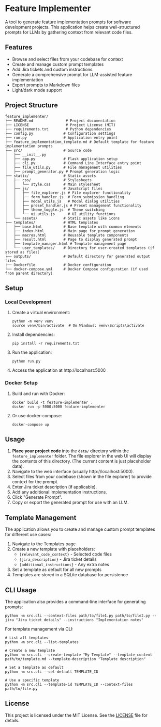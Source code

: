 # Feature Implementer

A tool to generate feature implementation prompts for software development projects. This application helps create well-structured prompts for LLMs by gathering context from relevant code files.

## Features

- Browse and select files from your codebase for context
- Create and manage custom prompt templates
- Add Jira tickets and custom instructions
- Generate a comprehensive prompt for LLM-assisted feature implementation
- Export prompts to Markdown files
- Light/dark mode support

## Project Structure

```
feature_implementer/
├── README.md               # Project documentation
├── LICENSE                 # Project License (MIT)
├── requirements.txt        # Python dependencies
├── config.py              # Configuration settings
├── run.py                 # Application entry point
├── feature_implementation_template.md # Default template for feature implementation prompts
├── src/                   # Source code
│   ├── __init__.py
│   ├── app.py             # Flask application setup
│   ├── cli.py             # Command Line Interface entry point
│   ├── file_utils.py      # File management utilities
│   ├── prompt_generator.py # Prompt generation logic
├── static/                # Static assets
│   ├── css/               # Stylesheets
│   │   └── style.css      # Main stylesheet
│   ├── js/                # JavaScript files
│   │   ├── file_explorer.js # File explorer functionality
│   │   ├── form_handler.js  # Form submission handling
│   │   ├── modal_utils.js   # Modal dialog utilities
│   │   ├── preset_handler.js # Preset management functionality
│   │   ├── theme_toggle.js  # Theme switching
│   │   └── ui_utils.js      # UI utility functions
│   └── assets/            # Static assets like icons
├── templates/             # HTML templates
│   ├── base.html          # Base template with common elements
│   ├── index.html         # Main page for prompt generation
│   ├── macros.html        # Reusable template components
│   ├── result.html        # Page to display generated prompt
│   ├── template_manager.html # Template management page
│   └── user_templates/    # Directory for user-created templates (if stored as files)
├── outputs/               # Default directory for generated output files
├── Dockerfile             # Docker configuration
└── docker-compose.yml     # Docker Compose configuration (if used from parent directory)
```

## Setup

### Local Development

1. Create a virtual environment:
   ```
   python -m venv venv
   source venv/bin/activate  # On Windows: venv\Scripts\activate
   ```

2. Install dependencies:
   ```
   pip install -r requirements.txt
   ```

3. Run the application:
   ```
   python run.py
   ```

4. Access the application at http://localhost:5000

### Docker Setup

1. Build and run with Docker:
   ```
   docker build -t feature-implementer .
   docker run -p 5000:5000 feature-implementer
   ```

2. Or use docker-compose:
   ```
   docker-compose up
   ```

## Usage

1. **Place your project code** into the `data/` directory within the `feature_implementer` folder. The file explorer in the web UI will display the contents of this directory. (The current content is just placeholder data).
2. Navigate to the web interface (usually http://localhost:5000).
3. Select files from your codebase (shown in the file explorer) to provide context for the prompt.
4. Enter Jira ticket description (if applicable).
5. Add any additional implementation instructions.
6. Click "Generate Prompt".
7. Copy or export the generated prompt for use with an LLM.

## Template Management

The application allows you to create and manage custom prompt templates for different use cases:

1. Navigate to the Templates page
2. Create a new template with placeholders:
   - `{relevant_code_context}` - Selected code files
   - `{jira_description}` - Jira ticket details
   - `{additional_instructions}` - Any extra notes
3. Set a template as default for all new prompts
4. Templates are stored in a SQLite database for persistence

## CLI Usage

The application also provides a command-line interface for generating prompts:

```
python -m src.cli --context-files path/to/file1.py path/to/file2.py --jira "Jira ticket details" --instructions "Implementation notes"
```

For template management via CLI:

```
# List all templates
python -m src.cli --list-templates

# Create a new template
python -m src.cli --create-template "My Template" --template-content path/to/template.md --template-description "Template description"

# Set a template as default
python -m src.cli --set-default TEMPLATE_ID

# Use a specific template
python -m src.cli --template-id TEMPLATE_ID --context-files path/to/file.py
```

## License

This project is licensed under the MIT License. See the [LICENSE](LICENSE) file for details. 